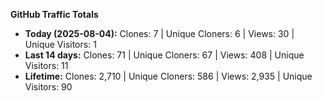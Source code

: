 
**GitHub Traffic Totals**

- **Today (2025-08-04):** Clones: 7 | Unique Cloners: 6 | Views: 30 | Unique Visitors: 1
- **Last 14 days:** Clones: 71 | Unique Cloners: 67 | Views: 408 | Unique Visitors: 11
- **Lifetime:** Clones: 2,710 | Unique Cloners: 586 | Views: 2,935 | Unique Visitors: 90
